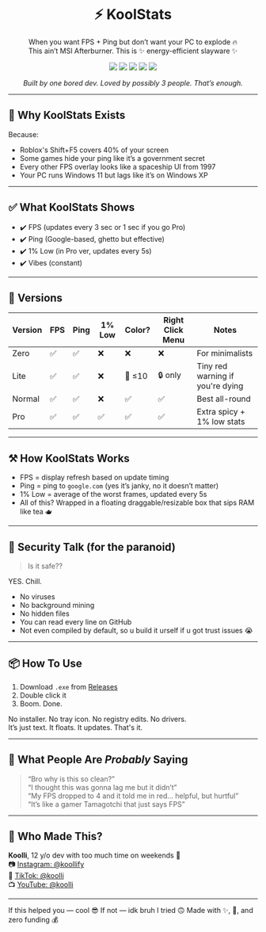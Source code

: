 <h1 align="center">⚡ KoolStats</h1>

<p align="center">
  When you want FPS + Ping but don’t want your PC to explode 🔥<br>
  This ain’t MSI Afterburner. This is ✨ energy-efficient slayware ✨
</p>

<p align="center">
  <img src="https://img.shields.io/badge/FPS-Done-blue?style=flat-square" />
  <img src="https://img.shields.io/badge/Ping-Yep-green?style=flat-square" />
  <img src="https://img.shields.io/badge/1%25%20Low-Optional-orange?style=flat-square" />
  <img src="https://img.shields.io/badge/RAM%20Usage-Criminally%20Low-lightgrey?style=flat-square" />
  <img src="https://img.shields.io/badge/Vibes-Insanely%20High-pink?style=flat-square" />
</p>

<p align="center"><em>Built by one bored dev. Loved by possibly 3 people. That’s enough.</em></p>

---

## 🧠 Why KoolStats Exists

Because:
- Roblox's Shift+F5 covers 40% of your screen
- Some games hide your ping like it’s a government secret
- Every other FPS overlay looks like a spaceship UI from 1997
- Your PC runs Windows 11 but lags like it’s on Windows XP

---

## ✅ What KoolStats Shows

- ✔️ FPS (updates every 3 sec or 1 sec if you go Pro)
- ✔️ Ping (Google-based, ghetto but effective)
- ✔️ 1% Low (in Pro ver, updates every 5s)
- ✔️ Vibes (constant)

---

## 🧃 Versions

| Version | FPS | Ping | 1% Low | Color? | Right Click Menu | Notes |
|--------|-----|------|--------|--------|------------------|-------|
| Zero   | ✅   | ✅    | ❌      | ❌      | ❌                | For minimalists |
| Lite   | ✅   | ✅    | ❌      | 🔴 ≤10  | 🔒 only           | Tiny red warning if you're dying |
| Normal | ✅   | ✅    | ❌      | ✅      | ✅                | Best all-round |
| Pro    | ✅   | ✅    | ✅      | ✅      | ✅                | Extra spicy + 1% low stats |

---

## ⚒️ How KoolStats Works

- FPS = display refresh based on update timing
- Ping = ping to `google.com` (yes it’s janky, no it doesn’t matter)
- 1% Low = average of the worst frames, updated every 5s
- All of this? Wrapped in a floating draggable/resizable box that sips RAM like tea 🫖

---

## 🔐 Security Talk (for the paranoid)

> Is it safe??

YES. Chill.  
- No viruses  
- No background mining  
- No hidden files  
- You can read every line on GitHub  
- Not even compiled by default, so u build it urself if u got trust issues 😭

---

## 📦 How To Use

1. Download `.exe` from [Releases](#)
2. Double click it
3. Boom. Done.  

No installer. No tray icon. No registry edits. No drivers.  
It’s just text. It floats. It updates. That's it.

---

## 🐸 What People Are *Probably* Saying

> “Bro why is this so clean?”  
> “I thought this was gonna lag me but it didn’t”  
> “My FPS dropped to 4 and it told me in red... helpful, but hurtful”  
> “It’s like a gamer Tamagotchi that just says FPS”

---

## 🧃 Who Made This?

**Koolli**, 12 y/o dev with too much time on weekends 💅  
📷 [Instagram: @koollify](https://instagram.com/koollify)  
🎵 [TikTok: @koolli](https://tiktok.com/@koolli)  
📺 [YouTube: @koolli](https://youtube.com/@koolli)

---

<p align=\"center\">
  If this helped you — cool 😎  
  If not — idk bruh I tried 🙃  
  Made with ✨, 🥔, and zero funding 💰  
</p>
